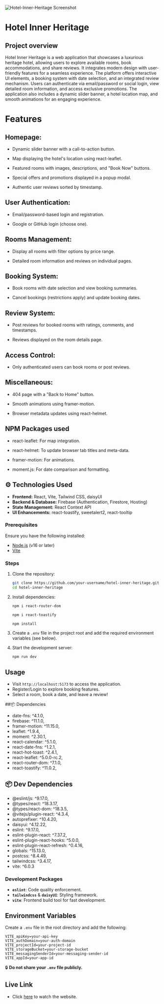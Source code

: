 ![Hotel-Inner-Heritage Screenshot](https://i.ibb.co.com/TDWhmdKt/Screenshot-44.png)

# Hotel Inner Heritage 

## Project overview
Hotel Inner Heritage is a web application that showcases a luxurious heritage hotel, allowing users to explore available rooms, book accommodations, and share reviews. It integrates modern design with user-friendly features for a seamless experience. The platform offers interactive UI elements, a booking system with date selection, and an integrated review mechanism. Users can authenticate via email/password or social login, view detailed room information, and access exclusive promotions. The application also includes a dynamic slider banner, a hotel location map, and smooth animations for an engaging experience.

# Features
## Homepage:

- Dynamic slider banner with a call-to-action button.

- Map displaying the hotel's location using react-leaflet.

- Featured rooms with images, descriptions, and "Book Now" buttons.

- Special offers and promotions displayed in a popup modal.

- Authentic user reviews sorted by timestamp.
## User Authentication:

- Email/password-based login and registration.

- Google or GitHub login (choose one).

## Rooms Management:

- Display all rooms with filter options by price range.

- Detailed room information and reviews on individual pages.

## Booking System:

- Book rooms with date selection and view booking summaries.

- Cancel bookings (restrictions apply) and update booking dates.

## Review System:

- Post reviews for booked rooms with ratings, comments, and timestamps.

- Reviews displayed on the room details page.

## Access Control:

- Only authenticated users can book rooms or post reviews.

## Miscellaneous:

- 404 page with a "Back to Home" button.

- Smooth animations using framer-motion.

- Browser metadata updates using react-helmet.
## NPM Packages used

- react-leaflet: For map integration.

- react-helmet: To update browser tab titles and meta-data.

- framer-motion: For animations.

- moment.js: For date comparison and formatting.

## ⚙️ Technologies Used

- **Frontend:** React, Vite, Tailwind CSS, daisyUI
- **Backend & Database:** Firebase (Authentication, Firestore, Hosting)
- **State Management:** React Context API
- **UI Enhancements:** react-toastify, sweetalert2, react-tooltip


### Prerequisites  
Ensure you have the following installed:  
- [Node.js](https://nodejs.org/) (v16 or later)  
- [Vite](https://vitejs.dev/)  

### Steps  
1. Clone the repository:  
   ```bash
   git clone https://github.com/your-username/hotel-inner-heritage.git
   cd hotel-inner-heritage
   ```  
2. Install dependencies:  
   ```sh
   npm i react-router-dom
   ```
   ```sh
   npm i react-toastify
   ```

   ```sh
   npm install
   ``` 
3. Create a `.env` file in the project root and add the required environment variables (see below).  
4. Start the development server:  
   ```bash
   npm run dev
   ```  

## Usage  
- Visit `http://localhost:5173` to access the application.  
- Register/Login to explore booking features.  
- Select a room, book a date, and leave a review!  

##📦 Dependencies 
- date-fns: ^4.1.0,
- firebase: ^11.1.0,
- framer-motion: ^11.15.0,
- leaflet: ^1.9.4,
- moment: ^2.30.1,
- react-calendar: ^5.1.0,
- react-date-fns: ^1.2.1,
- react-hot-toast: ^2.4.1,
- react-leaflet: ^5.0.0-rc.2,
- react-router-dom: ^7.1.0,
- react-toastify: ^11.0.2,

 ## 📦 Dev Dependencies
 - @eslint/js: ^9.17.0,
 - @types/react: ^18.3.17,
 - @types/react-dom: ^18.3.5,
 - @vitejs/plugin-react: ^4.3.4,
 - autoprefixer: ^10.4.20,
 - daisyui: ^4.12.22,
 - eslint: ^9.17.0,
 - eslint-plugin-react: ^7.37.2,
 - eslint-plugin-react-hooks: ^5.0.0,
 - eslint-plugin-react-refresh: ^0.4.16,
 - globals: ^15.13.0,
 - postcss: ^8.4.49,
 - tailwindcss: ^3.4.17,
 - vite: ^6.0.3

### Development Packages  
- **`eslint`**: Code quality enforcement.  
- **`tailwindcss`** & **`daisyUI`**: Styling framework.  
- **`vite`**: Frontend build tool for fast development.  

## Environment Variables  
Create a `.env` file in the root directory and add the following:  

```env
VITE_apiKey=your-api-key
VITE_authDomain=your-auth-domain
VITE_projectId=your-project-id
VITE_storageBucket=your-storage-bucket
VITE_messagingSenderId=your-messaging-sender-id
VITE_appId=your-app-id
```  
🔒 **Do not share your `.env` file publicly.**  


## Live Link

 - Click [here](https://hotel-inner-heritage.web.app/) to watch the website.


